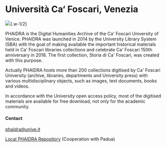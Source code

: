 # Università Ca‘ Foscari, Venezia

![](/assets/external/img/logos/ca-foscari.jpeg){.w-1/2}

PHAIDRA is the Digital Humanities Archive of the Ca' Foscari University of Venice. PHAIDRA was launched in 2014 by the University Library System (SBA) with the goal of making available the important historical materials held in Ca' Foscari libraries collections and celebrate Ca' Foscari 150th anniversary in 2018. The first collection, Storia di Ca' Foscari, was created with this purpose.

Actually PHAIDRA hosts more than 200 collections digitised by Ca' Foscari University (archive, libraries, departments and University press) with various multidisciplinary objects, such as images, text documents, books and videos.

In accordance with the University open access policy, most of the digitised materials are available for free download, not only for the academic community.

 
#### Contact 

<phaidra@unive.it>

[Local PHAIDRA Repository](https://phaidra.cab.unipd.it/) (Cooperation with Padua)
